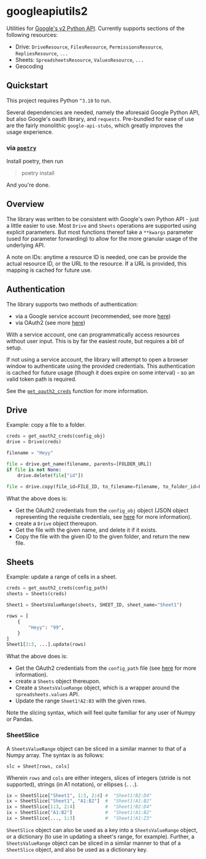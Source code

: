 # googleapiutils2

Utilities for
[Google's v2 Python API](https://github.com/googleapis/google-api-python-client).
Currently supports sections of the following resources:

-   Drive: `DriveResource`, `FilesResource`, `PermissionsResource`, `RepliesResource`,
    `...`
-   Sheets: `SpreadsheetsResource`, `ValuesResource`, `...`
-   Geocoding

## Quickstart

This project requires Python `^3.10` to run.

Several dependencies are needed, namely the aforesaid Google Python API, but also
Google's oauth library, and `requests`. Pre-bundled for ease of use are the fairly
monolithic `google-api-stubs`, which greatly improves the usage experience.

### via [`poetry`](https://python-poetry.org/docs/)

Install poetry, then run

> poetry install

And you're done.

## Overview

The library was written to be consistent with Google's own Python API - just a little
easier to use. Most `Drive` and `Sheets` operations are supported using explicit
parameters. But most functions thereof take a `**kwargs` parameter (used for parameter
forwarding) to allow for the more granular usage of the underlying API.

A note on IDs: anytime a resource ID is needed, one can be provide the actual resource
ID, or the URL to the resource. If a URL is provided, this mapping is cached for future
use.

## Authentication

The library supports two methods of authentication:

-   via a Google service account (recommended, see more
    [here](https://cloud.google.com/iam/docs/creating-managing-service-accounts))
-   via OAuth2 (see more
    [here](https://developers.google.com/identity/protocols/oauth2/native-app))

With a service account, one can programmatically access resources without user input.
This is by far the easiest route, but requires a bit of setup.

If not using a service account, the library will attempt to open a browser window to
authenticate using the provided credentials. This authentication is cached for future
usage (though it does expire on some interval) - so an valid token path is required.

See the [`get_oauth2_creds`](googleapiutils2/utils.py) function for more information.

## Drive

Example: copy a file to a folder.

```python
creds = get_oauth2_creds(config_obj)
drive = Drive(creds)

filename = "Heyy"

file = drive.get_name(filename, parents=[FOLDER_URL])
if file is not None:
    drive.delete(file["id"])

file = drive.copy(file_id=FILE_ID, to_filename=filename, to_folder_id=FOLDER_URL)
```

What the above does is:

-   Get the OAuth2 credentials from the `config_obj` object (JSON object representing
    the requisite credentials, see
    [here](https://developers.google.com/identity/protocols/oauth2/native-app#step-2:-send-a-request-to-googles-oauth-2.0-server)
    for more information).
-   create a `Drive` object thereupon.
-   Get the file with the given name, and delete it if it exists.
-   Copy the file with the given ID to the given folder, and return the new file.

## Sheets

Example: update a range of cells in a sheet.

```python
creds = get_oauth2_creds(config_path)
sheets = Sheets(creds)

Sheet1 = SheetsValueRange(sheets, SHEET_ID, sheet_name="Sheet1")

rows = [
    {
        "Heyy": "99",
    }
]
Sheet1[2:3, ...].update(rows)
```

What the above does is:

-   Get the OAuth2 credentials from the `config_path` file (see
    [here](https://developers.google.com/identity/protocols/oauth2/native-app#step-2:-send-a-request-to-googles-oauth-2.0-server)
    for more information).
-   create a `Sheets` object thereupon.
-   Create a `SheetsValueRange` object, which is a wrapper around the
    `spreadsheets.values` API.
-   Update the range `Sheet1!A2:B3` with the given rows.

Note the slicing syntax, which will feel quite familiar for any user of Numpy or Pandas.

### SheetSlice

A `SheetsValueRange` object can be sliced in a similar manner to that of a Numpy array.
The syntax is as follows:

    slc = Sheet[rows, cols]

Wherein `rows` and `cols` are either integers, slices of integers (stride is not
supported), strings (in A1 notation), or ellipses (`...`).

```py
ix = SheetSlice["Sheet1", 1:3, 2:4] #  "Sheet1!B2:D4"
ix = SheetSlice["Sheet1", "A1:B2"]  #  "Sheet1!A1:B2"
ix = SheetSlice[1:3, 2:4]           #  "Sheet1!B2:D4"
ix = SheetSlice["A1:B2"]            #  "Sheet1!A1:B2"
ix = SheetSlice[..., 1:3]           #  "Sheet1!A1:Z3"
```

`SheetSlice` object can also be used as a key into a `SheetsValueRange` object, or a
dictionary (to use in updating a sheet's range, for example). Further, a
`SheetsValueRange` object can be sliced in a similar manner to that of a `SheetSlice`
object, and also be used as a dictionary key.
